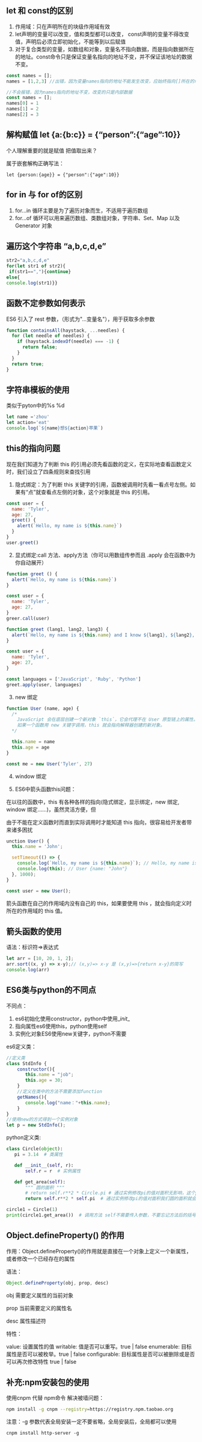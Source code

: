 ## let 和 const的区别

1. 作用域：只在声明所在的块级作用域有效
2. let声明的变量可以改变，值和类型都可以改变， const声明的变量不得改变值，声明后必须立即初始化，不能等到以后赋值
3. 对于复合类型的变量，如数组和对象，变量名不指向数据，而是指向数据所在的地址。const命令只是保证变量名指向的地址不变，并不保证该地址的数据不变。

```javascript
const names = [];
names = [1,2,3] //出错，因为变量names指向的地址不能发生改变，应始终指向[]所在的地址！！！[1,2,3]与[]不是同一个地址

//不会报错，因为names指向的地址不变，改变的只是内部数据
const names = [];
names[0] = 1
names[1] = 2
names[2] = 3
```

## 解构赋值 let {a:{b:c}} = {“person”:{“age”:10}}

个人理解重要的就是赋值 把值取出来？

属于嵌套解构正确写法：

```
let {person:{age}} = {"person":{"age":10}}
```

## for in 与 for of的区别

1. for...in 循环主要是为了遍历对象而生，不适用于遍历数组
2. for...of 循环可以用来遍历数组、类数组对象，字符串、Set、Map 以及 Generator 对象

## 遍历这个字符串 “a,b,c,d,e”

```javascript
str2="a,b,c,d,e"
for(let str1 of str2){
 if(str1==","){continue}
else{
console.log(str1)}}
```

## 函数不定参数如何表示

ES6 引入了 rest 参数，（形式为"...变量名"），用于获取多余参数

```javascript
function containsAll(haystack, ...needles) {
  for (let needle of needles) {
    if (haystack.indexOf(needle) === -1) {
      return false;
    }
  }
  return true;
}
```

## 字符串模板的使用

类似于pyton中的%s %d 

```javascript
let name ='zhou'
let action='eat'
console.log(`${name}想${action}苹果`)
```

## this的指向问题

现在我们知道为了判断 this 的引用必须先看函数的定义，在实际地查看函数定义时，我们设立了四条规则来查找引用

1. 隐式绑定：为了判断 this 关键字的引用，函数被调用时先看一看点号左侧。如果有“点”就查看点左侧的对象，这个对象就是 this 的引用。

```javascript
const user = {
  name: 'Tyler',
  age: 27,
  greet() {
    alert(`Hello, my name is ${this.name}`)
  }
}
user.greet()
```

2. 显式绑定:call 方法、apply方法（你可以用数组传参而且 .apply 会在函数中为你自动展开）

```javascript
function greet () {
  alert(`Hello, my name is ${this.name}`)
}

const user = {
  name: 'Tyler',
  age: 27,
}
greer.call(user)
```

```javascript
function greet (lang1, lang2, lang3) {
  alert(`Hello, my name is ${this.name} and I know ${lang1}, ${lang2}, and ${lang3}`)
}

const user = {
  name: 'Tyler',
  age: 27,
}

const languages = ['JavaScript', 'Ruby', 'Python']
greet.apply(user, languages)
```

3. new 绑定

```javascript
function User (name, age) {
  /*
    JavaScript 会在底层创建一个新对象 `this`，它会代理不在 User 原型链上的属性。
    如果一个函数用 new 关键字调用，this 就会指向解释器创建的新对象。
  */

  this.name = name
  this.age = age
}

const me = new User('Tyler', 27)
```

4. window 绑定

5. ES6中箭头函数this问题：

在以往的函数中，this 有各种各样的指向(隐式绑定，显示绑定，new 绑定, window 绑定......)，虽然灵活方便，但

由于不能在定义函数时而直到实际调用时才能知道 this 指向，很容易给开发者带来诸多困扰

```javascript
unction User() {
  this.name = 'John';

  setTimeout(() => {
    console.log(`Hello, my name is ${this.name}`); // Hello, my name is John
    console.log(this); // User {name: "John"}
  }, 1000);
}

const user = new User();
```

箭头函数在自己的作用域内没有自己的 this，如果要使用 this ，就会指向定义时所在的作用域的 this 值。

## 箭头函数的使用

语法：标识符=>表达式

```javascript
let arr = [10, 20, 1, 2];
arr.sort((x, y) => x-y);// (x,y)=> x-y 是 (x,y)=>{return x-y}的简写
console.log(arr)
```

## ES6类与python的不同点

不同点：

1. es6初始化使用constructor，python中使用\__init__
2. 指向属性es6使用this，python使用self
3. 实例化对象ES6使用new关键字，python不需要

es6定义类： 

```javascript
//定义类
class StdInfo {
    constructor(){
       this.name = "job";            
       this.age = 30;      
    }
    //定义在类中的方法不需要添加function
    getNames(){
       console.log("name："+this.name);      
    }
}
//使用new的方式得到一个实例对象
let p = new StdInfo();
```

python定义类:

```python
class Circle(object):
   pi = 3.14  # 类属性

   def __init__(self, r):
       self.r = r  # 实例属性

   def get_area(self):
       """ 圆的面积 """
       # return self.r**2 * Circle.pi # 通过实例修改pi的值对面积无影响，这个pi为类属性的值
       return self.r**2 * self.pi  # 通过实例修改pi的值对面积我们圆的面积就会改变

circle1 = Circle(1)
print(circle1.get_area())  # 调用方法 self不需要传入参数，不要忘记方法后的括号  输出 3.14
```



## Object.defineProperty() 的作用

作用：Object.defineProperty()的作用就是直接在一个对象上定义一个新属性，或者修改一个已经存在的属性

语法：

```javascript
Object.defineProperty(obj, prop, desc)
```

obj 需要定义属性的当前对象

prop 当前需要定义的属性名

desc 属性描述符

特性：

value: 设置属性的值
writable: 值是否可以重写。true | false
enumerable: 目标属性是否可以被枚举。true | false
configurable: 目标属性是否可以被删除或是否可以再次修改特性 true | false

## 补充:npm安装包的使用

使用cnpm 代替 npm命令 解决被墙问题： 

```sh
npm install -g cnpm --registry=https://registry.npm.taobao.org
```

注意：-g 参数代表全局安装一定不要省略，全局安装后，全局都可以使用

```shell
cnpm install http-server -g
```

